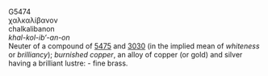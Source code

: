 <body>
  <p>G5474<br>  χαλκαλίβανον  <br> chalkalibanon  <br><i>khal-kol-ib‘-an-on </i><br>Neuter of a compound of <a href="g5475.htm">5475</a> and <a href="g3030.htm">3030</a> (in the implied mean of <i>whiteness</i> or <i>brilliancy</i>); <i>burnished</i> <i>copper</i>, an alloy of copper (or gold) and silver having a brilliant lustre: - fine brass.<br></p>
 </body>